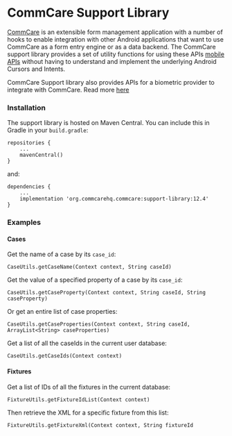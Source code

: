 # CommCare Support Library

[CommCare](https://github.com/dimagi/commcare-android/) is an extensible form management application with a number of hooks
to enable integration with other Android applications that want to use CommCare as a form entry engine
or as a data backend.
The CommCare support library provides a set of utility functions for using these APIs [mobile APIs](https://github.com/dimagi/commcare-android/wiki)
without having to understand and implement the underlying Android Cursors and Intents.

CommCare Support library also provides APIs for a biometric provider to integrate with CommCare. Read more [here](https://github.com/dimagi/commcare-android/blob/master/commcare-support-library/src/main/java/org/commcare/commcaresupportlibrary/identity/identity_integration.md)

### Installation

The support library is hosted on Maven Central.
You can include this in Gradle in your `build.gradle`:

```
repositories {
    ...
    mavenCentral()
}
```

and:
```
dependencies {
    ...
    implementation 'org.commcarehq.commcare:support-library:12.4'
}
```

### Examples

#### Cases

Get the name of a case by its `case_id`:

`CaseUtils.getCaseName(Context context, String caseId)`

Get the value of a specified property of a case by its `case_id`:

`CaseUtils.getCaseProperty(Context context, String caseId, String caseProperty)`

Or get an entire list of case properties:

`CaseUtils.getCaseProperties(Context context, String caseId, ArrayList<String> caseProperties)`

Get a list of all the caseIds in the current user database:

`CaseUtils.getCaseIds(Context context)`

#### Fixtures

Get a list of IDs of all the fixtures in the current database:

`FixtureUtils.getFixtureIdList(Context context)`

Then retrieve the XML for a specific fixture from this list:

`FixtureUtils.getFixtureXml(Context context, String fixtureId`

